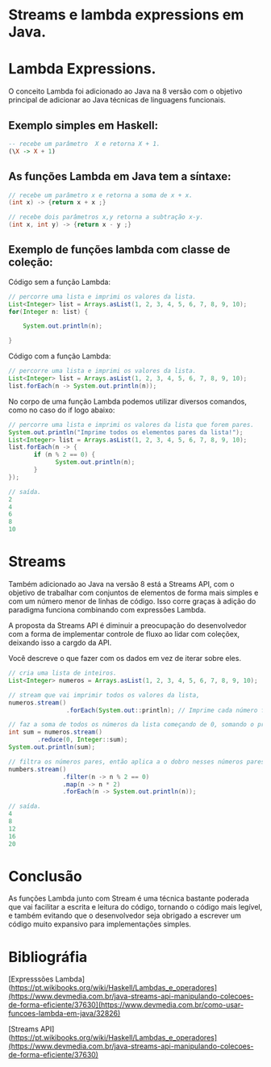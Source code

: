 # Streams e lambda expressions em Java.

# Lambda Expressions.

O conceito Lambda foi adicionado ao Java na 8 versão com o objetivo principal de adicionar ao Java técnicas de linguagens funcionais.

## Exemplo simples em Haskell:

```Haskell
-- recebe um parâmetro  X e retorna X + 1.
(\X -> X + 1)
```

## As funções Lambda em Java tem a síntaxe:
```Java
// recebe um parâmetro x e retorna a soma de x + x.
(int x) -> {return x + x ;}

// recebe dois parâmetros x,y retorna a subtração x-y.
(int x, int y) -> {return x - y ;}
```

## Exemplo de funções lambda com classe de coleção:
Código sem a função Lambda:
```Java
// percorre uma lista e imprimi os valores da lista.
List<Integer> list = Arrays.asList(1, 2, 3, 4, 5, 6, 7, 8, 9, 10);
for(Integer n: list) {

    System.out.println(n);

}
```
Código com a função Lambda:
```Java
// percorre uma lista e imprimi os valores da lista.
List<Integer> list = Arrays.asList(1, 2, 3, 4, 5, 6, 7, 8, 9, 10);
list.forEach(n -> System.out.println(n));
```
No corpo de uma função Lambda podemos utilizar diversos comandos, como no caso do if logo abaixo:
```Java
// percorre uma lista e imprimi os valores da lista que forem pares.
System.out.println("Imprime todos os elementos pares da lista!");
List<Integer> list = Arrays.asList(1, 2, 3, 4, 5, 6, 7, 8, 9, 10);
list.forEach(n -> {
       if (n % 2 == 0) {
             System.out.println(n);
       }
});

// saída.
2
4
6
8
10
```

# Streams

Também adicionado ao Java na versão 8 está a Streams API, com o objetivo de trabalhar com conjuntos de elementos de forma mais simples e com um número menor de linhas de código. Isso corre graças à adição do paradigma funciona combinando com expressões Lambda.

A proposta da Streams API é diminuir a preocupação do desenvolvedor com a forma de implementar controle de fluxo ao lidar com coleçõex, deixando isso a cargdo da API.

Você descreve o que fazer com os dados em vez de iterar sobre eles. 

```Java
// cria uma lista de inteiros.
List<Integer> numeros = Arrays.asList(1, 2, 3, 4, 5, 6, 7, 8, 9, 10);

// stream que vai imprimir todos os valores da lista,
numeros.stream()
                .forEach(System.out::println); // Imprime cada número filtrado

// faz a soma de todos os números da lista começando de 0, somando o próximo valor até o fim da lista.
int sum = numeros.stream()
        .reduce(0, Integer::sum); 
System.out.println(sum);

// filtra os números pares, então aplica a o dobro nesses números pares, e os imprime na tela.
numbers.stream()
               .filter(n -> n % 2 == 0) 
               .map(n -> n * 2) 
               .forEach(n -> System.out.println(n));

// saída.
4
8
12
16
20
```

# Conclusão

As funções Lambda junto com Stream é uma técnica bastante poderada que vai facilitar a escrita e leitura do código, tornando o código mais legível,  e também evitando que o desenvolvedor seja obrigado a escrever um código muito expansivo para implementações simples.

# Bibliográfia

[Expresssões Lambda](https://pt.wikibooks.org/wiki/Haskell/Lambdas_e_operadores](https://www.devmedia.com.br/java-streams-api-manipulando-colecoes-de-forma-eficiente/37630](https://www.devmedia.com.br/como-usar-funcoes-lambda-em-java/32826)

[Streams API](https://pt.wikibooks.org/wiki/Haskell/Lambdas_e_operadores](https://www.devmedia.com.br/java-streams-api-manipulando-colecoes-de-forma-eficiente/37630)
